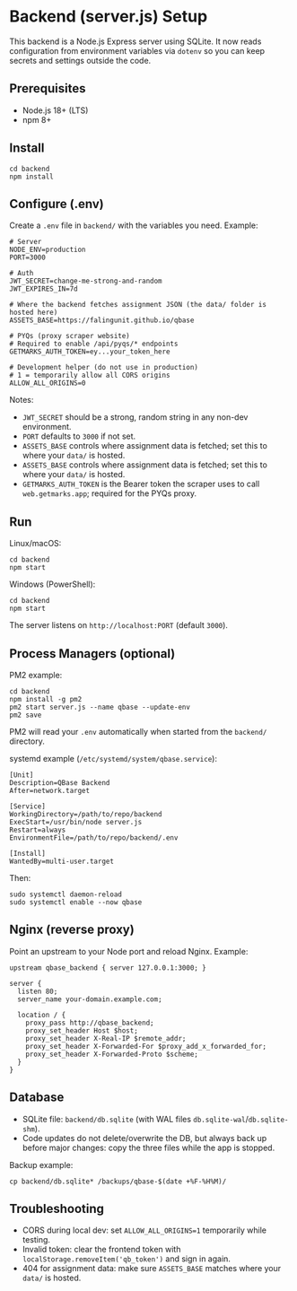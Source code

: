 # Backend (server.js) Setup

This backend is a Node.js Express server using SQLite. It now reads configuration from environment variables via `dotenv` so you can keep secrets and settings outside the code.

## Prerequisites
- Node.js 18+ (LTS)
- npm 8+

## Install
```
cd backend
npm install
```

## Configure (.env)
Create a `.env` file in `backend/` with the variables you need. Example:

```
# Server
NODE_ENV=production
PORT=3000

# Auth
JWT_SECRET=change-me-strong-and-random
JWT_EXPIRES_IN=7d

# Where the backend fetches assignment JSON (the data/ folder is hosted here)
ASSETS_BASE=https://falingunit.github.io/qbase

# PYQs (proxy scraper website)
# Required to enable /api/pyqs/* endpoints
GETMARKS_AUTH_TOKEN=ey...your_token_here

# Development helper (do not use in production)
# 1 = temporarily allow all CORS origins
ALLOW_ALL_ORIGINS=0
```

Notes:
- `JWT_SECRET` should be a strong, random string in any non-dev environment.
- `PORT` defaults to `3000` if not set.
- `ASSETS_BASE` controls where assignment data is fetched; set this to where your `data/` is hosted.
- `ASSETS_BASE` controls where assignment data is fetched; set this to where your `data/` is hosted.
- `GETMARKS_AUTH_TOKEN` is the Bearer token the scraper uses to call `web.getmarks.app`; required for the PYQs proxy.

## Run
Linux/macOS:
```
cd backend
npm start
```

Windows (PowerShell):
```
cd backend
npm start
```

The server listens on `http://localhost:PORT` (default `3000`).

## Process Managers (optional)
PM2 example:
```
cd backend
npm install -g pm2
pm2 start server.js --name qbase --update-env
pm2 save
```
PM2 will read your `.env` automatically when started from the `backend/` directory.

systemd example (`/etc/systemd/system/qbase.service`):
```
[Unit]
Description=QBase Backend
After=network.target

[Service]
WorkingDirectory=/path/to/repo/backend
ExecStart=/usr/bin/node server.js
Restart=always
EnvironmentFile=/path/to/repo/backend/.env

[Install]
WantedBy=multi-user.target
```
Then:
```
sudo systemctl daemon-reload
sudo systemctl enable --now qbase
```

## Nginx (reverse proxy)
Point an upstream to your Node port and reload Nginx. Example:
```
upstream qbase_backend { server 127.0.0.1:3000; }

server {
  listen 80;
  server_name your-domain.example.com;

  location / {
    proxy_pass http://qbase_backend;
    proxy_set_header Host $host;
    proxy_set_header X-Real-IP $remote_addr;
    proxy_set_header X-Forwarded-For $proxy_add_x_forwarded_for;
    proxy_set_header X-Forwarded-Proto $scheme;
  }
}
```

## Database
- SQLite file: `backend/db.sqlite` (with WAL files `db.sqlite-wal`/`db.sqlite-shm`).
- Code updates do not delete/overwrite the DB, but always back up before major changes: copy the three files while the app is stopped.

Backup example:
```
cp backend/db.sqlite* /backups/qbase-$(date +%F-%H%M)/
```

## Troubleshooting
- CORS during local dev: set `ALLOW_ALL_ORIGINS=1` temporarily while testing.
- Invalid token: clear the frontend token with `localStorage.removeItem('qb_token')` and sign in again.
- 404 for assignment data: make sure `ASSETS_BASE` matches where your `data/` is hosted.
